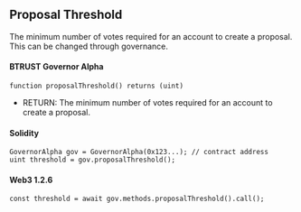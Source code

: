 Proposal Threshold
------------------

The minimum number of votes required for an account to create a proposal. This can be changed through governance.

#### BTRUST Governor Alpha

```
function proposalThreshold() returns (uint)
```

-   RETURN: The minimum number of votes required for an account to create a proposal.

#### Solidity

```
GovernorAlpha gov = GovernorAlpha(0x123...); // contract address
uint threshold = gov.proposalThreshold();
```

#### Web3 1.2.6

```
const threshold = await gov.methods.proposalThreshold().call();
```